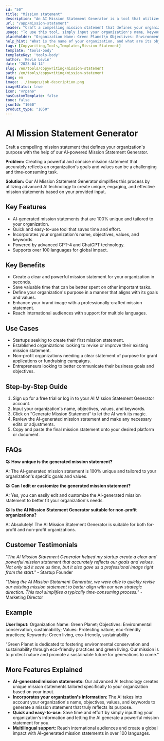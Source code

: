 ```yaml
---
id: "50"
title: "Mission statement"
description: "An AI Mission Statement Generator is a tool that utilizes artificial intelligence to create concise and powerful mission statements for your organization or business. By providing a few keywords and objectives, the generator will automatically generate a mission statement that aligns with your organization's goals and values."
url: "/app/mission-statement"
header: "Craft a compelling mission statement that defines your organization's purpose."
usage: "To use this tool, simply input your organization's name, keywords, objectives, and values. This AI model will then generate a clear, unique, and engaging mission statement based on your input."
placeholder: "Organization Name: Green Planet\n Objectives: Environmental conservation, sustainability \nValues: Protecting nature, eco-friendly practices\nKeywords: Green living, eco-friendly, sustainability"
help_hint: "What is the name of your organization, and what are its objectives and values? Provide some keywords related to your organization's goals, and then our platform will generate a mission statement based on your input."
tags: [Copywriting,Tools,Templates,Mission Statement]
template: 'tools-body'
templateKey: 'tools-body'
author: 'Kevin Levin'
date: "2023-04-14"
slug: /en/tools/copywriting/mission-statement
path: /en/tools/copywriting/mission-statement
lang: en
image: ../images/job-description.png
imageStatus: true
icon: "vrpano"
hasCustomTemplate: false
tone: false
jsonId: "1050"
product_type: "1050"
---
```

# AI Mission Statement Generator

Craft a compelling mission statement that defines your organization's purpose with the help of our AI-powered Mission Statement Generator.

**Problem:** Creating a powerful and concise mission statement that accurately reflects an organization's goals and values can be a challenging and time-consuming task.

**Solution:** Our AI Mission Statement Generator simplifies this process by utilizing advanced AI technology to create unique, engaging, and effective mission statements based on your provided input.

## Key Features

- AI-generated mission statements that are 100% unique and tailored to your organization.
- Quick and easy-to-use tool that saves time and effort.
- Incorporates your organization's name, objectives, values, and keywords.
- Powered by advanced GPT-4 and ChatGPT technology.
- Supports over 100 languages for global impact.

## Key Benefits

- Create a clear and powerful mission statement for your organization in seconds.
- Save valuable time that can be better spent on other important tasks.
- Define your organization's purpose in a manner that aligns with its goals and values.
- Enhance your brand image with a professionally-crafted mission statement.
- Reach international audiences with support for multiple languages.

## Use Cases

- Startups seeking to create their first mission statement.
- Established organizations looking to revise or improve their existing mission statement.
- Non-profit organizations needing a clear statement of purpose for grant applications or fundraising campaigns.
- Entrepreneurs looking to better communicate their business goals and objectives.

## Step-by-Step Guide

1. Sign up for a free trial or log in to your AI Mission Statement Generator account.
2. Input your organization's name, objectives, values, and keywords.
3. Click on "Generate Mission Statement" to let the AI work its magic.
4. Review the AI-generated mission statement and make any necessary edits or adjustments.
5. Copy and paste the final mission statement onto your desired platform or document.

## FAQs

**Q: How unique is the generated mission statement?**

A: The AI-generated mission statement is 100% unique and tailored to your organization's specific goals and values.

**Q: Can I edit or customize the generated mission statement?**

A: Yes, you can easily edit and customize the AI-generated mission statement to better fit your organization's needs.

**Q: Is the AI Mission Statement Generator suitable for non-profit organizations?**

A: Absolutely! The AI Mission Statement Generator is suitable for both for-profit and non-profit organizations.

## Customer Testimonials

_"The AI Mission Statement Generator helped my startup create a clear and powerful mission statement that accurately reflects our goals and values. Not only did it save us time, but it also gave us a professional image right from the start."_ - Startup Founder

_"Using the AI Mission Statement Generator, we were able to quickly revise our existing mission statement to better align with our new strategic direction. This tool simplifies a typically time-consuming process."_ - Marketing Director

## Example

**User Input:** Organization Name: Green Planet; Objectives: Environmental conservation, sustainability; Values: Protecting nature, eco-friendly practices; Keywords: Green living, eco-friendly, sustainability

"Green Planet is dedicated to fostering environmental conservation and sustainability through eco-friendly practices and green living. Our mission is to protect nature and promote a sustainable future for generations to come."

## More Features Explained

- **AI-generated mission statements:** Our advanced AI technology creates unique mission statements tailored specifically to your organization based on your input.
- **Incorporates your organization's information:** The AI takes into account your organization's name, objectives, values, and keywords to generate a mission statement that truly reflects its purpose.
- **Quick and easy-to-use:** Save time and effort by simply inputting your organization's information and letting the AI generate a powerful mission statement for you.
- **Multilingual support:** Reach international audiences and create a global impact with AI-generated mission statements in over 100 languages.
